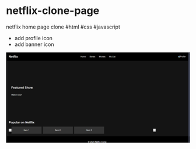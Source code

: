 # netflix-clone-page
netflix home page clone #html #css #javascript 
* add profile icon
* add banner icon<br>

![Screenshot 1](screenshot1.png)
